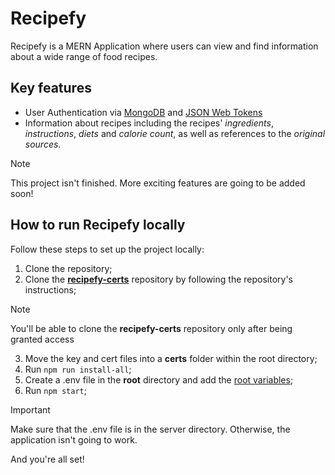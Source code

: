 # Recipefy

Recipefy is a MERN Application where users can view and find information about a wide range of food recipes.

## Key features

* User Authentication via [MongoDB](https://www.mongodb.com/) and [JSON Web Tokens](https://jwt.io/)
* Information about recipes including the recipes' _ingredients_, _instructions_, _diets_ and _calorie count_, as well as references to the _original sources_.

> [!NOTE]
> This project isn't finished. More exciting features are going to be added soon!

## How to run Recipefy locally

Follow these steps to set up the project locally:

1. Clone the repository;
2. Clone the [**recipefy-certs**](https://github.com/vardanyanzaven/recipefy-certs) repository by following the repository's instructions;
> [!NOTE]
> You'll be able to clone the **recipefy-certs** repository only after being granted access

3. Move the key and cert files into a **certs** folder within the root directory;
4. Run `npm run install-all`;
5. Create a .env file in the **root** directory and add the [root variables](https://send.bitwarden.com/#ZDz20L-wGkGRurFsAVJgTQ/MfyQ9RimcaudSxON5er2_A);
6. Run `npm start`;
> [!IMPORTANT]
> Make sure that the .env file is in the server directory. Otherwise, the application isn't going to work.

And you're all set!
